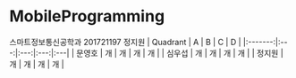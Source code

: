 # MobileProgramming
스마트정보통신공학과 201721197 정지원
| Quadrant | A | B | C | D |
|:-------:|:---:|:---:|:---:|:---|
| 문영호 | 개 | 개 | 개 | 개 |
| 심우섭 | 개 | 개 | 개 | 개 |
| 정지원 | 개 | 개 | 개 | 개 |
